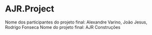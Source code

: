 # AJR.Project
Nome dos participantes do projeto final: Alexandre Varino, João Jesus, Rodrigo Fonseca
Nome do projeto final: AJR Construções

